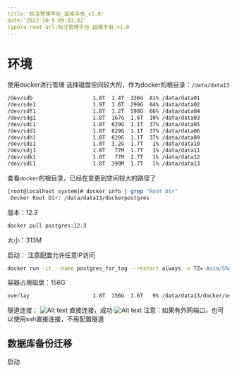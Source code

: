 ```yaml
---
title:'标注管理平台_运维手册_v1.0'
date:'2022-10-9 09:03:02'
typora-root-url:标注管理平台_运维手册_v1.0
---
```

# 环境
使用docker进行管理
选择磁盘空间较大的，作为docker的根目录：`/data/data13`
```bash
/dev/sdb                   1.8T  1.4T  336G  81% /data/data01
/dev/sde1                  1.9T  1.6T  299G  84% /data/data02
/dev/sdf1                  1.8T  1.2T  598G  66% /data/data04
/dev/sdg1                  1.8T  167G  1.6T  10% /data/data03
/dev/sdc1                  1.8T  629G  1.1T  37% /data/data05
/dev/sdd1                  1.8T  629G  1.1T  37% /data/data06
/dev/sdh1                  1.8T  629G  1.1T  37% /data/data09
/dev/sdi1                  1.8T  3.2G  1.7T   1% /data/data10
/dev/sdj1                  1.8T   77M  1.7T   1% /data/data11
/dev/sdk1                  1.8T   77M  1.7T   1% /data/data12
/dev/sdl1                  1.8T  399M  1.7T   1% /data/data13
```
查看`docker`的根目录，已经在变更到空间较大的路径了
```bash
[root@localhost system]# docker info | grep "Root Dir"
 Docker Root Dir: /data/data13/dockerpostgres
```
版本：12.3
```bash
docker pull postgres:12.3
```
大小：313M

启动：
注意配置允许任意IP访问
```bash
docker run -it --name postgres_for_tag --restart always -e TZ='Asia/Shanghai' -e POSTGRES_PASSWORD='postgres' -e ALLOW_IP_PANGE=0.0.0.0/0 -p 15432:5432 -v /data/data13/hh/software/postgres/data:/var/lib/postgresql/data -d postgres:12.3
```
容器占用磁盘：156G
```bash
overlay                    1.8T  156G  1.6T   9% /data/data13/docker/overlay2/8599ab8419616e09ebe42cfb5276da8e2ba8e3e5ce2a7436ff05a2dd968405c8/merged配置
```
隧道连接：
![Alt text](image.png)
直接连接，成功
![Alt text](image-1.png)
注意：如果有外网端口，也可以使用ssh直接连接，不用配置隧道

## 数据库备份迁移


启动

